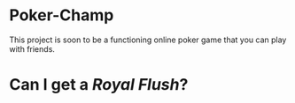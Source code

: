 # Poker-Champ
This project is soon to be a functioning online poker game that you can play with friends.
<h1>Can I get a <em>Royal Flush</em>?</h1>
